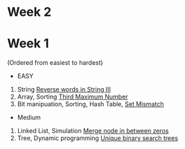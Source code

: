 
# Week 2

# Week 1

(Ordered from easiest to hardest)

- EASY
1. String [Reverse words in String III](https://leetcode.com/problems/reverse-words-in-a-string-iii/)
1. Array, Sorting [Third Maximum Number](https://leetcode.com/problems/third-maximum-number/)
1. Bit manipuation, Sorting, Hash Table, [Set Mismatch](https://leetcode.com/problems/set-mismatch/)

- Medium

1. Linked List, Simulation [Merge node in between zeros](https://leetcode.com/problems/merge-nodes-in-between-zeros/)
1. Tree, Dynamic programming [Unique binary search trees](https://leetcode.com/problems/unique-binary-search-trees/description/)
